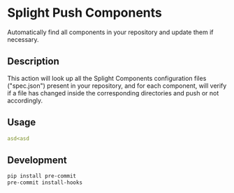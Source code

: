 # Splight Push Components

Automatically find all components in your repository and update them if necessary.

## Description

This action will look up all the Splight Components configuration files ("spec.json") present in your repository, and for each component, will verify if a file has changed inside the corresponding directories and push or not accordingly.

## Usage

```yml
asd<asd
```

## Development
```bash
pip install pre-commit
pre-commit install-hooks
```

